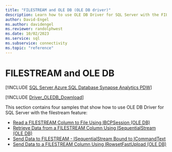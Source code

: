 ```yaml
---
title: "FILESTREAM and OLE DB (OLE DB driver)"
description: Learn how to use OLE DB Driver for SQL Server with the FILESTREAM feature with the four examples in this section.
author: David-Engel
ms.author: davidengel
ms.reviewer: randolphwest
ms.date: 10/02/2023
ms.service: sql
ms.subservice: connectivity
ms.topic: "reference"
---
```

# FILESTREAM and OLE DB

[!INCLUDE [SQL Server Azure SQL Database Synapse Analytics PDW](../../../../includes/applies-to-version/sql-asdb-asdbmi-asa-pdw.md)]

[!INCLUDE [Driver_OLEDB_Download](../../../../includes/driver_oledb_download.md)]

This section contains four samples that show how to use OLE DB Driver for SQL Server with the filestream feature:

- [Read a FILESTREAM Column to File Using IBCPSession (OLE DB)](read-a-filestream-column-to-file-using-ibcpsession-ole-db.md)
- [Retrieve Data from a FILESTREAM Column Using ISequentialStream (OLE DB)](retrieve-data-from-a-filestream-column-using-isequentialstream-ole-db.md)
- [Send Data to FILESTREAM - ISequentialStream Bound to ICommandText](send-data-to-filestream-isequentialstream-bound-to-icommandtext.md)
- [Send Data to a FILESTREAM Column Using IRowsetFastUpload (OLE DB)](send-data-to-a-filestream-column-using-irowsetfastupload-ole-db.md)
